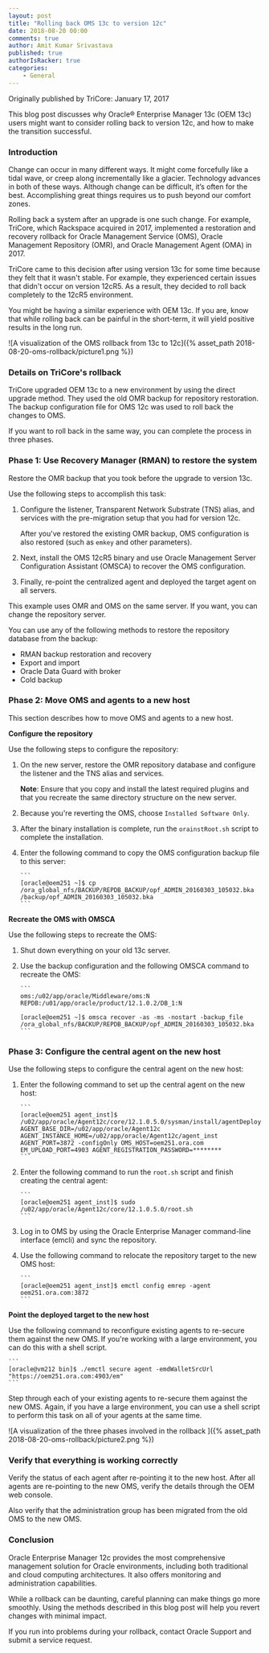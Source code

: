 ```yaml
---
layout: post
title: "Rolling back OMS 13c to version 12c"
date: 2018-08-20 00:00
comments: true
author: Amit Kumar Srivastava
published: true
authorIsRacker: true
categories:
    - General
---
```


Originally published by TriCore: January 17, 2017

This blog post discusses why Oracle&reg; Enterprise Manager 13c (OEM 13c) users
might want to consider rolling back to version 12c, and how to make the
transition successful.

<!-- more -->

### Introduction

Change can occur in many different ways. It might come forcefully like a tidal
wave, or creep along incrementally like a glacier. Technology advances in both
of these ways. Although change can be difficult, it’s often for the best.
Accomplishing great things requires us to push beyond our comfort zones.

Rolling back a system after an upgrade is one such change. For example,
TriCore, which Rackspace acquired in 2017, implemented a restoration and
recovery rollback for Oracle Management Service (OMS), Oracle Management
Repository (OMR), and Oracle Management Agent (OMA) in 2017.

TriCore came to this decision after using version 13c for some time
because they felt that it wasn't stable. For example, they experienced
certain issues that didn't occur on version 12cR5. As a result, they
decided to roll back completely to the 12cR5 environment.

You might be having a similar experience with OEM 13c. If you are, know that
while rolling back can be painful in the short-term, it will yield positive
results in the long run.  

![A visualization of the OMS rollback from 13c
to 12c]({% asset_path 2018-08-20-oms-rollback/picture1.png %})

### Details on TriCore's rollback

TriCore upgraded OEM 13c to a new environment by using the direct upgrade
method. They used the old OMR backup for repository restoration. The backup
configuration file for OMS 12c was used to roll back the changes to OMS.

If you want to roll back in the same way, you can complete the process in three
phases.

### Phase 1: Use Recovery Manager (RMAN) to restore the system

Restore the OMR backup that you took before the upgrade to version 13c.

Use the following steps to accomplish this task:

1. Configure the listener, Transparent Network Substrate (TNS) alias, and
   services with the pre-migration setup that you had for version 12c.

    After you've restored the existing OMR backup, OMS configuration is also
    restored (such as `emkey` and other parameters).

2. Next, install the OMS 12cR5 binary and use Oracle Management Server
   Configuration Assistant (OMSCA) to recover the OMS configuration.

3. Finally, re-point the centralized agent and deployed the target agent on all
   servers.

This example uses OMR and OMS on the same server. If you want, you can change
the repository server.

You can use any of the following methods to restore the repository database
from the backup:

- RMAN backup restoration and recovery
- Export and import
- Oracle Data Guard with broker
- Cold backup

### Phase 2: Move OMS and agents to a new host

This section describes how to move OMS and agents to a new host.

**Configure the repository**

Use the following steps to configure the repository:

1. On the new server, restore the OMR repository database and configure the
   listener and the TNS alias and services.

    **Note**: Ensure that you copy and install the latest required plugins and
    that you recreate the same directory structure on the new server.

2. Because you're reverting the OMS, choose ``Installed Software Only``.

3. After the binary installation is complete, run the `orainstRoot.sh` script
   to complete the installation.  

4. Enter the following command to copy the OMS configuration backup file to
   this server:

       ```
       [oracle@oem251 ~]$ cp /ora_global_nfs/BACKUP/REPDB_BACKUP/opf_ADMIN_20160303_105032.bka /backup/opf_ADMIN_20160303_105032.bka  
       ```

**Recreate the OMS with OMSCA**

Use the following steps to recreate the OMS:

1. Shut down everything on your old 13c server.

2. Use the backup configuration and the following OMSCA command to
   recreate the OMS:  

       ```
       oms:/u02/app/oracle/Middleware/oms:N
       REPDB:/u01/app/oracle/product/12.1.0.2/DB_1:N

       [oracle@oem251 ~]$ omsca recover -as -ms -nostart -backup_file /ora_global_nfs/BACKUP/REPDB_BACKUP/opf_ADMIN_20160303_105032.bka
       ```

### Phase 3: Configure the central agent on the new host

Use the following steps to configure the central agent on the new host:

1. Enter the following command to set up the central agent on the new
   host:  

       ```
       [oracle@oem251 agent_inst]$ /u02/app/oracle/Agent12c/core/12.1.0.5.0/sysman/install/agentDeploy.sh
       AGENT_BASE_DIR=/u02/app/oracle/Agent12c AGENT_INSTANCE_HOME=/u02/app/oracle/Agent12c/agent_inst AGENT_PORT=3872 -configOnly OMS_HOST=oem251.ora.com EM_UPLOAD_PORT=4903 AGENT_REGISTRATION_PASSWORD=********
       ```

2. Enter the following command to run the `root.sh` script and finish creating
   the central agent:

       ```
       [oracle@oem251 agent_inst]$ sudo /u02/app/oracle/Agent12c/core/12.1.0.5.0/root.sh
       ```
3. Log in to OMS by using the Oracle Enterprise Manager command-line interface
   (emcli) and sync the repository.

4. Use the following command to relocate the repository target to the new OMS
   host:

       ```
       [oracle@oem251 agent_inst]$ emctl config emrep -agent oem251.ora.com:3872
       ```

**Point the deployed target to the new host**

Use the following command to reconfigure existing agents to re-secure them
against the new OMS. If you're working with a large environment, you can do
this with a shell script.

    ```
    [oracle@vm212 bin]$ ./emctl secure agent -emdWalletSrcUrl "https://oem251.ora.com:4903/em"
    ```

Step through each of your existing agents to re-secure them against the new
OMS. Again, if you have a large environment, you can use a shell script to
perform this task on all of your agents at the same time.

![A visualization of the three phases involved in the
rollback ]({% asset_path 2018-08-20-oms-rollback/picture2.png %})

### Verify that everything is working correctly

Verify the status of each agent after re-pointing it to the new host. After all
agents are re-pointing to the new OMS, verify the details through the OEM web
console.

Also verify that the administration group has been migrated from the old OMS
to the new OMS.

### Conclusion  

Oracle Enterprise Manager 12c provides the most comprehensive management
solution for Oracle environments, including both traditional and cloud
computing architectures. It also offers monitoring and administration
capabilities.  

While a rollback can be daunting, careful planning can make things go more
smoothly. Using the methods described in this blog post will help you revert
changes with minimal impact. 

If you run into problems during your rollback, contact Oracle Support and
submit a service request.

